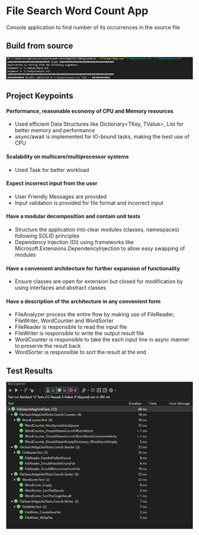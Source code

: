 # File Search Word Count App
Console application to find number of its occurrences in the source file

## Build from source
![run](run.png)

## Project Keypoints
#### Performance, reasonable economy of CPU and Memory resources
- Used efficient Data Structures like Dictionary<TKey, TValue>, List<T> for better memory and performance
- async/await is implemented for IO-bound tasks, making the best use of CPU

####  Scalability on multicore/multiprocessor systems
- Used Task for better workload

#### Expect incorrect input from the user
- User Friendly Messages are provided
- Input validation is provided for file format and incorrect input

#### Have a modular decomposition and contain unit tests
- Structure the application into clear modules (classes, namespaces) following SOLID principles
- Dependency Injection (DI) using frameworks like Microsoft.Extensions.DependencyInjection to allow easy swapping of modules

#### Have a convenient architecture for further expansion of functionality
- Ensure classes are open for extension but closed for modification by using interfaces and abstract classes

#### Have a description of the architecture in any convenient form
- FileAnalyzer process the entire flow by making use of FileReader, FileWriter, WordCounter and WordSorter
- FileReader is responsible to read the input file 
- FileWriter is responsible to write the output result file
- WordCounter is responsible to take the each input line in async manner to preserve the result back
- WordSorter is responsible to sort the result at the end

## Test Results
![testresults](testresults.png)